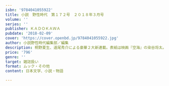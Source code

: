 ```yaml
---
isbn: '9784041055922'
title: 小説　野性時代　第１７２号　２０１８年３月号
volume: ''
series: ''
publisher: ＫＡＤＯＫＡＷＡ
pubdate: '2018-02-09'
cover: 'https://cover.openbd.jp/9784041055922.jpg'
author: 小説野性時代編集部／編集
description: 桐野夏生、道尾秀介による豪華２大新連載。表紙は映画『空海』の染谷将太。
price: '796'
genre: ''
target: 雑誌扱い
format: ムック・その他
content: 日本文学、小説・物語

---
```

